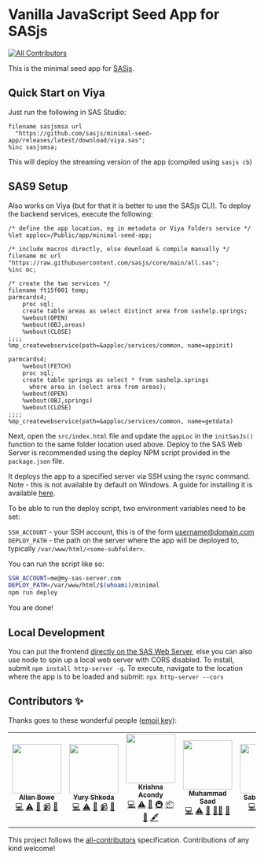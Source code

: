 # Vanilla JavaScript Seed App for SASjs
<!-- ALL-CONTRIBUTORS-BADGE:START - Do not remove or modify this section -->
[![All Contributors](https://img.shields.io/badge/all_contributors-7-orange.svg?style=flat-square)](#contributors-)
<!-- ALL-CONTRIBUTORS-BADGE:END -->

This is the minimal seed app for [SASjs](https://github.com/sasjs/adapter).

## Quick Start on Viya

Just run the following in SAS Studio:

```sas
filename sasjsmsa url
  "https://github.com/sasjs/minimal-seed-app/releases/latest/download/viya.sas";
%inc sasjsmsa;
```

This will deploy the streaming version of the app (compiled using `sasjs cb`)

## SAS9 Setup

Also works on Viya (but for that it is better to use the SASjs CLI).
To deploy the backend services, execute the following:

```sas
/* define the app location, eg in metadata or Viya folders service */
%let apploc=/Public/app/minimal-seed-app;

/* include macros directly, else download & compile manually */
filename mc url "https://raw.githubusercontent.com/sasjs/core/main/all.sas";
%inc mc;

/* create the two services */
filename ft15f001 temp;
parmcards4;
    proc sql;
    create table areas as select distinct area from sashelp.springs;
    %webout(OPEN)
    %webout(OBJ,areas)
    %webout(CLOSE)
;;;;
%mp_createwebservice(path=&apploc/services/common, name=appinit)

parmcards4;
    %webout(FETCH)
    proc sql;
    create table springs as select * from sashelp.springs
      where area in (select area from areas);
    %webout(OPEN)
    %webout(OBJ,springs)
    %webout(CLOSE)
;;;;
%mp_createwebservice(path=&apploc/services/common, name=getdata)
```

Next, open the `src/index.html` file and update the `appLoc` in the `initSasJs()` function to the same folder location used above. Deploy to the SAS Web Server is recommended using the deploy NPM script provided in the `package.json` file.

It deploys the app to a specified server via SSH using the rsync command. Note - this is not available by default on Windows.  A guide for installing it is available [here](https://sasjs.io/windows/#rsync).

To be able to run the deploy script, two environment variables need to be set:

`SSH_ACCOUNT` - your SSH account, this is of the form username@domain.com
`DEPLOY_PATH` - the path on the server where the app will be deployed to, typically `/var/www/html/<some-subfolder>`.

You can run the script like so:

```bash
SSH_ACCOUNT=me@my-sas-server.com
DEPLOY_PATH=/var/www/html/$(whoami)/minimal
npm run deploy
```

You are done!

## Local Development

You can put the frontend [directly on the SAS Web Server](https://sasjs.io/frontend/deployment/), else you can also use node to spin up a local web server with CORS disabled. To install, submit `npm install http-server -g`. To execute, navigate to the location where the app is to be loaded and submit: `npx http-server --cors`


## Contributors ✨

Thanks goes to these wonderful people ([emoji key](https://allcontributors.org/docs/en/emoji-key)):

<!-- ALL-CONTRIBUTORS-LIST:START - Do not remove or modify this section -->
<!-- prettier-ignore-start -->
<!-- markdownlint-disable -->
<table>
  <tr>
    <td align="center"><a href="https://github.com/allanbowe"><img src="https://avatars.githubusercontent.com/u/4420615?v=4?s=100" width="100px;" alt=""/><br /><sub><b>Allan Bowe</b></sub></a><br /><a href="https://github.com/sasjs/minimal-seed-app/commits?author=allanbowe" title="Code">💻</a> <a href="https://github.com/sasjs/minimal-seed-app/commits?author=allanbowe" title="Tests">⚠️</a> <a href="https://github.com/sasjs/minimal-seed-app/pulls?q=is%3Apr+reviewed-by%3Aallanbowe" title="Reviewed Pull Requests">👀</a> <a href="#video-allanbowe" title="Videos">📹</a> <a href="https://github.com/sasjs/minimal-seed-app/commits?author=allanbowe" title="Documentation">📖</a></td>
    <td align="center"><a href="https://www.erudicat.com/"><img src="https://avatars.githubusercontent.com/u/25773492?v=4?s=100" width="100px;" alt=""/><br /><sub><b>Yury Shkoda</b></sub></a><br /><a href="https://github.com/sasjs/minimal-seed-app/commits?author=YuryShkoda" title="Code">💻</a> <a href="https://github.com/sasjs/minimal-seed-app/commits?author=YuryShkoda" title="Tests">⚠️</a> <a href="#projectManagement-YuryShkoda" title="Project Management">📆</a> <a href="#video-YuryShkoda" title="Videos">📹</a> <a href="https://github.com/sasjs/minimal-seed-app/commits?author=YuryShkoda" title="Documentation">📖</a></td>
    <td align="center"><a href="https://krishna-acondy.io/"><img src="https://avatars.githubusercontent.com/u/2980428?v=4?s=100" width="100px;" alt=""/><br /><sub><b>Krishna Acondy</b></sub></a><br /><a href="https://github.com/sasjs/minimal-seed-app/commits?author=krishna-acondy" title="Code">💻</a> <a href="https://github.com/sasjs/minimal-seed-app/commits?author=krishna-acondy" title="Tests">⚠️</a> <a href="https://github.com/sasjs/minimal-seed-app/pulls?q=is%3Apr+reviewed-by%3Akrishna-acondy" title="Reviewed Pull Requests">👀</a> <a href="#infra-krishna-acondy" title="Infrastructure (Hosting, Build-Tools, etc)">🚇</a> <a href="#platform-krishna-acondy" title="Packaging/porting to new platform">📦</a> <a href="#maintenance-krishna-acondy" title="Maintenance">🚧</a> <a href="#content-krishna-acondy" title="Content">🖋</a></td>
    <td align="center"><a href="https://github.com/saadjutt01"><img src="https://avatars.githubusercontent.com/u/8914650?v=4?s=100" width="100px;" alt=""/><br /><sub><b>Muhammad Saad </b></sub></a><br /><a href="https://github.com/sasjs/minimal-seed-app/commits?author=saadjutt01" title="Code">💻</a> <a href="https://github.com/sasjs/minimal-seed-app/commits?author=saadjutt01" title="Tests">⚠️</a> <a href="https://github.com/sasjs/minimal-seed-app/pulls?q=is%3Apr+reviewed-by%3Asaadjutt01" title="Reviewed Pull Requests">👀</a> <a href="#mentoring-saadjutt01" title="Mentoring">🧑‍🏫</a> <a href="https://github.com/sasjs/minimal-seed-app/commits?author=saadjutt01" title="Documentation">📖</a></td>
    <td align="center"><a href="https://github.com/sabhas"><img src="https://avatars.githubusercontent.com/u/82647447?v=4?s=100" width="100px;" alt=""/><br /><sub><b>Sabir Hassan</b></sub></a><br /><a href="https://github.com/sasjs/minimal-seed-app/commits?author=sabhas" title="Code">💻</a> <a href="https://github.com/sasjs/minimal-seed-app/commits?author=sabhas" title="Tests">⚠️</a> <a href="https://github.com/sasjs/minimal-seed-app/pulls?q=is%3Apr+reviewed-by%3Asabhas" title="Reviewed Pull Requests">👀</a> <a href="#ideas-sabhas" title="Ideas, Planning, & Feedback">🤔</a></td>
    <td align="center"><a href="https://github.com/medjedovicm"><img src="https://avatars.githubusercontent.com/u/18329105?v=4?s=100" width="100px;" alt=""/><br /><sub><b>Mihajlo Medjedovic</b></sub></a><br /><a href="https://github.com/sasjs/minimal-seed-app/commits?author=medjedovicm" title="Code">💻</a> <a href="https://github.com/sasjs/minimal-seed-app/commits?author=medjedovicm" title="Tests">⚠️</a> <a href="https://github.com/sasjs/minimal-seed-app/pulls?q=is%3Apr+reviewed-by%3Amedjedovicm" title="Reviewed Pull Requests">👀</a> <a href="#infra-medjedovicm" title="Infrastructure (Hosting, Build-Tools, etc)">🚇</a></td>
    <td align="center"><a href="https://github.com/VladislavParhomchik"><img src="https://avatars.githubusercontent.com/u/83717836?v=4?s=100" width="100px;" alt=""/><br /><sub><b>Vladislav Parhomchik</b></sub></a><br /><a href="https://github.com/sasjs/minimal-seed-app/commits?author=VladislavParhomchik" title="Tests">⚠️</a> <a href="https://github.com/sasjs/minimal-seed-app/pulls?q=is%3Apr+reviewed-by%3AVladislavParhomchik" title="Reviewed Pull Requests">👀</a></td>
  </tr>
</table>

<!-- markdownlint-restore -->
<!-- prettier-ignore-end -->

<!-- ALL-CONTRIBUTORS-LIST:END -->

This project follows the [all-contributors](https://github.com/all-contributors/all-contributors) specification. Contributions of any kind welcome!